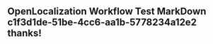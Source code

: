<properties
ms.topic="hero-topic1"
ms.test1="hero-topic"
ms.test2="test"/>

## OpenLocalization Workflow Test MarkDown c1f3d1de-51be-4cc6-aa1b-5778234a12e2 thanks!
